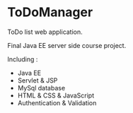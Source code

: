 # ToDoManager
ToDo list web application.

Final Java EE server side course project. 

Including : 

* Java EE
* Servlet & JSP
* MySql database
* HTML & CSS & JavaScript
* Authentication & Validation
